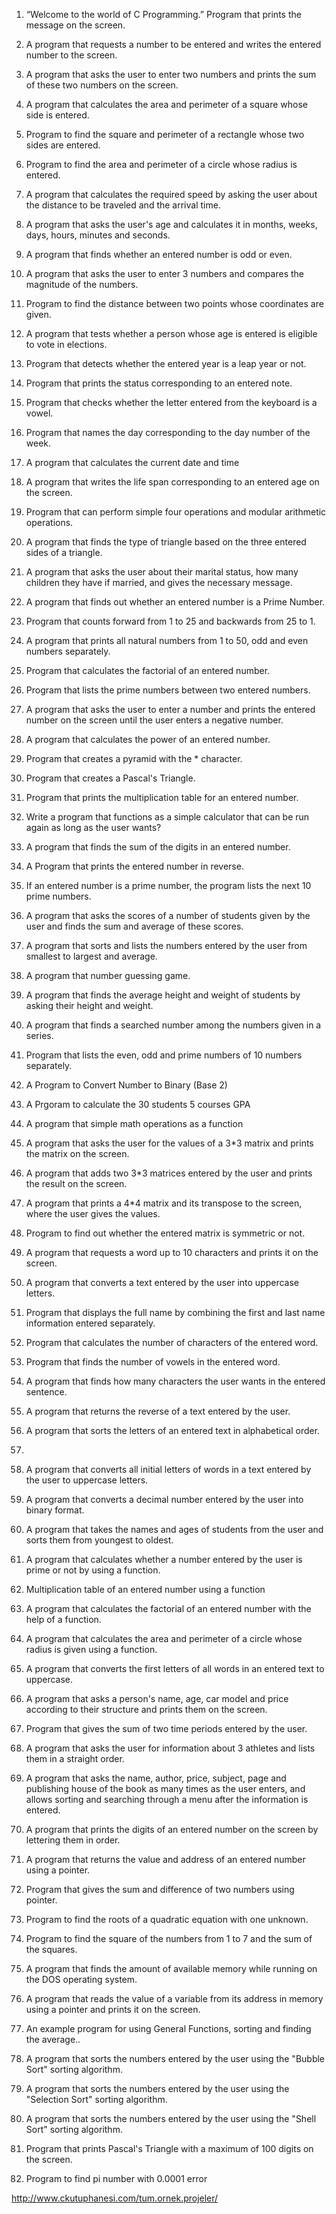 1. “Welcome to the world of C Programming.” Program that prints the message on the screen.

2. A program that requests a number to be entered and writes the entered number to the screen.

3. A program that asks the user to enter two numbers and prints the sum of these two numbers on the screen.

4. A program that calculates the area and perimeter of a square whose side is entered.

5. Program to find the square and perimeter of a rectangle whose two sides are entered.

6. Program to find the area and perimeter of a circle whose radius is entered.

7. A program that calculates the required speed by asking the user about the distance to be traveled and the arrival time.

8. A program that asks the user's age and calculates it in months, weeks, days, hours, minutes and seconds.

9. A program that finds whether an entered number is odd or even.

10. A program that asks the user to enter 3 numbers and compares the magnitude of the numbers.

11. Program to find the distance between two points whose coordinates are given.

12. A program that tests whether a person whose age is entered is eligible to vote in elections.

13. Program that detects whether the entered year is a leap year or not.

14. Program that prints the status corresponding to an entered note.

15. Program that checks whether the letter entered from the keyboard is a vowel.

16. Program that names the day corresponding to the day number of the week.

17. A program that calculates the current date and time

18. A program that writes the life span corresponding to an entered age on the screen.

19. Program that can perform simple four operations and modular arithmetic operations.

20. A program that finds the type of triangle based on the three entered sides of a triangle.

21. A program that asks the user about their marital status, how many children they have if married, and gives the necessary message.

22. A program that finds out whether an entered number is a Prime Number.

23. Program that counts forward from 1 to 25 and backwards from 25 to 1.

24. A program that prints all natural numbers from 1 to 50, odd and even numbers separately.

25. Program that calculates the factorial of an entered number.

26. Program that lists the prime numbers between two entered numbers.

27. A program that asks the user to enter a number and prints the entered number on the screen until the user enters a negative number.

28. A program that calculates the power of an entered number.

29. Program that creates a pyramid with the * character.

30. Program that creates a Pascal's Triangle.

31. Program that prints the multiplication table for an entered number.

32. Write a program that functions as a simple calculator that can be run again as long as the user wants?

33. A program that finds the sum of the digits in an entered number.

34. A Program that prints the entered number in reverse.

35. If an entered number is a prime number, the program lists the next 10 prime numbers.

36. A program that asks the scores of a number of students given by the user and finds the sum and average of these scores.

37. A program that sorts and lists the numbers entered by the user from smallest to largest and average.

38. A program that number guessing game.

39. A program that finds the average height and weight of students by asking their height and weight.

40. A program that finds a searched number among the numbers given in a series.

41. Program that lists the even, odd and prime numbers of 10 numbers separately.

42. A Program to Convert Number to Binary (Base 2)

43. A Prgoram to calculate the 30 students 5 courses GPA

44. A program that simple math operations as a function

45. A program that asks the user for the values of a 3*3 matrix and prints the matrix on the screen.

46. A program that adds two 3*3 matrices entered by the user and prints the result on the screen.

47. A program that prints a 4*4 matrix and its transpose to the screen, where the user gives the values.

48. Program to find out whether the entered matrix is symmetric or not.

49. A program that requests a word up to 10 characters and prints it on the screen.

50. A program that converts a text entered by the user into uppercase letters.

51. Program that displays the full name by combining the first and last name information entered separately.

52. Program that calculates the number of characters of the entered word.

53. Program that finds the number of vowels in the entered word.

54. A program that finds how many characters the user wants in the entered sentence.

55. A program that returns the reverse of a text entered by the user.

56. A program that sorts the letters of an entered text in alphabetical order.

57. 

58. A program that converts all initial letters of words in a text entered by the user to uppercase letters.

59. A program that converts a decimal number entered by the user into binary format.

60. A program that takes the names and ages of students from the user and sorts them from youngest to oldest.

61. A program that calculates whether a number entered by the user is prime or not by using a function.

62. Multiplication table of an entered number using a function

63. A program that calculates the factorial of an entered number with the help of a function.

64. A program that calculates the area and perimeter of a circle whose radius is given using a function.

65. A program that converts the first letters of all words in an entered text to uppercase.

66. A program that asks a person's name, age, car model and price according to their structure and prints them on the screen.

67. Program that gives the sum of two time periods entered by the user.

68. A program that asks the user for information about 3 athletes and lists them in a straight order.

69. A program that asks the name, author, price, subject, page and publishing house of the book as many times as the user enters, and allows sorting and searching through a menu after the information is entered.

70. A program that prints the digits of an entered number on the screen by lettering them in order.

71. A program that returns the value and address of an entered number using a pointer.

72. Program that gives the sum and difference of two numbers using pointer.

73. Program to find the roots of a quadratic equation with one unknown.

74. Program to find the square of the numbers from 1 to 7 and the sum of the squares.

75. A program that finds the amount of available memory while running on the DOS operating system.

76. A program that reads the value of a variable from its address in memory using a pointer and prints it on the screen.

77. An example program for using General Functions, sorting and finding the average..

78. A program that sorts the numbers entered by the user using the "Bubble Sort" sorting algorithm.

79. A program that sorts the numbers entered by the user using the "Selection Sort" sorting algorithm.

80. A program that sorts the numbers entered by the user using the "Shell Sort" sorting algorithm.

81. Program that prints Pascal's Triangle with a maximum of 100 digits on the screen.

82. Program to find pi number with 0.0001 error


http://www.ckutuphanesi.com/tum.ornek.projeler/